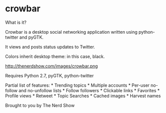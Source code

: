 # crowbar
What is it?

Crowbar is a desktop social networking application written using python-twitter and pyGTK.

It views and posts status updates to Twitter.

Colors inherit desktop theme: in this case, black.

http://thenerdshow.com/images/crowbar.png

Requires Python 2.7, pyGTK, python-twitter

Partial list of features: * Trending topics * Multiple accounts * Per-user no-follow and no-unfollow lists * Follow followers * Clickable links * Favorites * Profile views * Retweet * Topic Searches * Cached images * Harvest names

Brought to you by The Nerd Show
